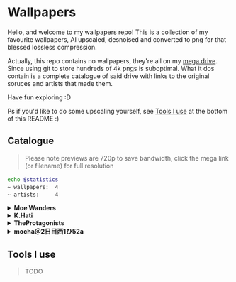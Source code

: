 # Wallpapers

Hello, and welcome to my wallpapers repo! This is a collection of my favourite wallpapers, AI upscaled, desnoised and converted to png for that blessed lossless compression.

Actually, this repo contains no wallpapers, they're all on my [mega drive](https://mega.nz/folder/illGCQZb#tmbG-X7hUjl-QFWMfHQ8ug). Since using git to store hundreds of 4k pngs is suboptimal. What it dos contain is a complete catalogue of said drive with links to the original soruces and artists that made them.

Have fun exploring :D

Ps if you'd like to do some upscaling yourself, see [Tools I use](##Tools_I_use) at the bottom of this README :)
## Catalogue
    
> Please note previews are 720p to save bandwidth, click the mega link (or filename) for full resolution

```bash
echo $statistics
~ wallpapers:  4
~ artists:     4
```
<details><summary><b>Moe Wanders</b></summary>

### links

- [deviantart](https://www.deviantart.com/moewanders)
- [website](https://moewanders.com)

### gallery

#### [the-frontier-by-moe-wanders-5k.png](https://mega.nz/folder/Wp100Qba#wff2p5XcQe8xH7jWeLm1rg/file/3lEijbTD)

[![the-frontier-by-moe-wanders-5k.png](.github/thumbnails/the-frontier-by-moe-wanders-5k.jpg)](https://mega.nz/folder/Wp100Qba#wff2p5XcQe8xH7jWeLm1rg/file/3lEijbTD)
([original source](https://www.deviantart.com/moewanders/art/The-Frontier-898155509)) ([mega link](https://mega.nz/folder/Wp100Qba#wff2p5XcQe8xH7jWeLm1rg/file/3lEijbTD))


<br />
</details>
<details><summary><b>K.Hati</b></summary>

### links

- [pixiv](https://www.pixiv.net/en/users/15456792)
- [twitter](https://twitter.com/hatti_98)

### gallery

#### [one-more-light-by-k-hati-4k.png](https://mega.nz/folder/Wp100Qba#wff2p5XcQe8xH7jWeLm1rg/file/CwMkSRIZ)

[![one-more-light-by-k-hati-4k.png](.github/thumbnails/one-more-light-by-k-hati-4k.jpg)](https://mega.nz/folder/Wp100Qba#wff2p5XcQe8xH7jWeLm1rg/file/CwMkSRIZ)
([original source](https://www.pixiv.net/en/artworks/66277554)) ([mega link](https://mega.nz/folder/Wp100Qba#wff2p5XcQe8xH7jWeLm1rg/file/CwMkSRIZ))


<br />
</details>
<details><summary><b>TheProtagonists</b></summary>

### links

- [pixiv](https://www.pixiv.net/en/users/19592398)
- [twitter](https://twitter.com/Protagonist2114)

### gallery

#### [this-life-will-do-by-the-protagonists-2k.png](https://mega.nz/folder/Wp100Qba#wff2p5XcQe8xH7jWeLm1rg/file/v8MExToI)

[![this-life-will-do-by-the-protagonists-2k.png](.github/thumbnails/this-life-will-do-by-the-protagonists-2k.jpg)](https://mega.nz/folder/Wp100Qba#wff2p5XcQe8xH7jWeLm1rg/file/v8MExToI)
([original source](https://www.pixiv.net/en/artworks/82512065)) ([mega link](https://mega.nz/folder/Wp100Qba#wff2p5XcQe8xH7jWeLm1rg/file/v8MExToI))


<br />
</details>
<details><summary><b>mocha＠2日目西1ひ52a</b></summary>

### links

- [pixiv](https://www.pixiv.net/en/users/648285)
- [twitter](https://twitter.com/mocha708)

### gallery

#### [just-a-little-more-by-mocha708-5k.png](https://mega.nz/folder/Wp100Qba#wff2p5XcQe8xH7jWeLm1rg/file/T0MQCLIR)

[![just-a-little-more-by-mocha708-5k.png](.github/thumbnails/just-a-little-more-by-mocha708-5k.jpg)](https://mega.nz/folder/Wp100Qba#wff2p5XcQe8xH7jWeLm1rg/file/T0MQCLIR)
([original source](https://www.pixiv.net/en/artworks/91451279)) ([mega link](https://mega.nz/folder/Wp100Qba#wff2p5XcQe8xH7jWeLm1rg/file/T0MQCLIR))


<br />
</details>


## Tools I use

> TODO
